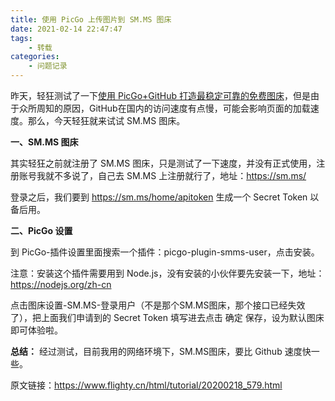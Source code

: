 ```yaml
---
title: 使用 PicGo 上传图片到 SM.MS 图床
date: 2021-02-14 22:47:47
tags: 
    - 转载
categories:
    - 问题记录
---
```


昨天，轻狂测试了一下[使用 PicGo+GitHub 打造最稳定可靠的免费图床](https://www.flighty.cn/html/tutorial/20200217_576.html)，但是由于众所周知的原因，GitHub在国内的访问速度有点慢，可能会影响页面的加载速度。那么，今天轻狂就来试试 SM.MS 图床。

<!-- more -->

**一、SM.MS 图床**

其实轻狂之前就注册了 SM.MS 图床，只是测试了一下速度，并没有正式使用，注册账号我就不多说了，自己去 SM.MS 上注册就行了，地址：https://sm.ms/ 

登录之后，我们要到 https://sm.ms/home/apitoken 生成一个 Secret Token 以备后用。

**二、PicGo 设置**

到 PicGo-插件设置里面搜索一个插件：picgo-plugin-smms-user，点击安装。

注意：安装这个插件需要用到 Node.js，没有安装的小伙伴要先安装一下，地址：https://nodejs.org/zh-cn

点击图床设置-SM.MS-登录用户（不是那个SM.MS图床，那个接口已经失效了），把上面我们申请到的 Secret Token 填写进去点击 确定 保存，设为默认图床即可体验啦。

**总结：**
经过测试，目前我用的网络环境下，SM.MS图床，要比 Github 速度快一些。

原文链接：https://www.flighty.cn/html/tutorial/20200218_579.html